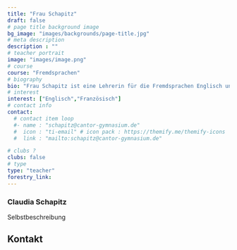 ```yaml
---
title: "Frau Schapitz"
draft: false
# page title background image
bg_image: "images/backgrounds/page-title.jpg"
# meta description
description : ""
# teacher portrait
image: "images/image.png"
# course
course: "Fremdsprachen"
# biography
bio: "Frau Schapitz ist eine Lehrerin für die Fremdsprachen Englisch und Französisch und die stellvertretende Schulleiterin an unserer Schule."
# interest
interest: ["Englisch","Französisch"]
# contact info
contact:
  # contact item loop
  #- name : "schapitz@cantor-gymnasium.de"
  #  icon : "ti-email" # icon pack : https://themify.me/themify-icons
  #  link : "mailto:schapitz@cantor-gymnasium.de"

# clubs ?
clubs: false
# type
type: "teacher"
forestry_link:
---
```


### Claudia Schapitz

Selbstbeschreibung

## Kontakt
